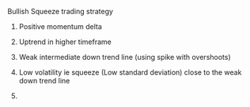 Bullish Squeeze trading strategy   
1. Positive momentum delta
2. Uptrend in higher timeframe
3. Weak intermediate down trend line (using spike with overshoots)
4. Low volatility ie squeeze (Low standard deviation) close to the weak down trend line

5. 
